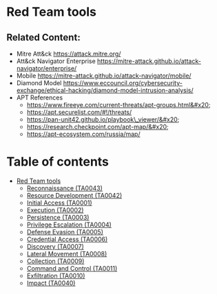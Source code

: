 # Red Team tools

## Related Content:

* Mitre Att\&ck https://attack.mitre.org/
* Att\&ck Navigator Enterprise https://mitre-attack.github.io/attack-navigator/enterprise/
* Mobile https://mitre-attack.github.io/attack-navigator/mobile/
* Diamond Model https://www.eccouncil.org/cybersecurity-exchange/ethical-hacking/diamond-model-intrusion-analysis/
* APT References
  * https://www.fireeye.com/current-threats/apt-groups.html&#x20;
  * https://apt.securelist.com/#!/threats/
  * https://pan-unit42.github.io/playbook\_viewer/&#x20;
  * https://research.checkpoint.com/apt-map/&#x20;
  * https://apt-ecosystem.com/russia/map/

# Table of contents

* [Red Team tools](README.md)
  * [Reconnaissance (TA0043)](red-team-tools/reconnaissance-ta0043.md)
  * [Resource Development (TA0042)](red-team-tools/resource-development-ta0042.md)
  * [Initial Access (TA0001)](red-team-tools/initial-access-ta0001.md)
  * [Execution (TA0002)](red-team-tools/execution-ta0002.md)
  * [Persistence (TA0003)](red-team-tools/persistence-ta0003.md)
  * [Privilege Escalation (TA0004)](red-team-tools/privilege-escalation-ta0004.md)
  * [Defense Evasion (TA0005)](red-team-tools/defense-evasion-ta0005.md)
  * [Credential Access (TA0006)](red-team-tools/credential-access-ta0006.md)
  * [Discovery (TA0007)](red-team-tools/discovery-ta0007.md)
  * [Lateral Movement (TA0008)](red-team-tools/lateral-movement-ta0008.md)
  * [Collection (TA0009)](red-team-tools/collection-ta0009.md)
  * [Command and Control (TA0011)](red-team-tools/command-and-control-ta0011.md)
  * [Exfiltration (TA0010)](red-team-tools/exfiltration-ta0010.md)
  * [Impact (TA0040)](red-team-tools/impact-ta0040.md)


##

















